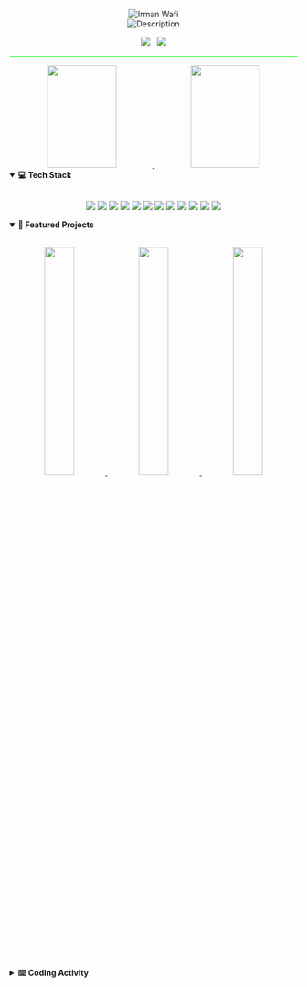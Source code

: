 <p align="center">
  <img src="https://readme-typing-svg.demolab.com?font=Fira+Code:700&size=28&pause=1000&color=00FF00&background=000000&center=true&vCenter=true&repeat=false&width=435&lines=Irman+Wafi" alt="Irman Wafi" />
  <br/>
  <img src="https://readme-typing-svg.demolab.com?font=Fira+Code&size=14&pause=1000&color=00CC00&background=000000&center=true&vCenter=true&width=435&lines=Software+Developer+%7C+AI+Enthusiast+%7C+Kuala+Lumpur" alt="Description" />
</p>

<div align="center">
  <!-- Connect with me! -->
  <a href="https://irmanwafi.website" style="text-decoration:none;"><img src="https://img.shields.io/badge/-Website-000000?style=for-the-badge&logo=Google-chrome&logoColor=00FF00&labelColor=000000" /></a>
  &nbsp;
  <a href="https://www.linkedin.com/in/irmanwafi/" style="text-decoration:none;"><img src="https://img.shields.io/badge/-LinkedIn-000000?style=for-the-badge&logo=linkedin&logoColor=00FF00&labelColor=000000" /></a>
</div>

<hr style="height:1px;border:none;color:#00FF00;background-color:#00FF00;margin-top:15px;margin-bottom:15px">

<!-- My GitHub journey so far... -->
<div align="center">
  <a href="https://github.com/irmanwafi">
    <img height="180em" width="49%" src="https://github-readme-streak-stats.herokuapp.com?user=irmanwafi&theme=gotham&hide_border=true&fire=00FF00&ring=00FF00&currStreakLabel=00FF00" />
    <img height="180em" width="49%" src="https://github-readme-stats.vercel.app/api/top-langs/?username=irmanwafi&theme=gotham&hide_border=true&layout=compact&title_color=00FF00&text_color=00CC00&bg_color=000000" />
  </a>
</div>

<!-- Tools I love working with -->
<details open>
  <summary><b>💻 Tech Stack</b></summary>
  <br/>
  <p align="center">
    <!-- Languages I speak -->
    <img src="https://img.shields.io/badge/Python-000000?style=for-the-badge&logo=python&logoColor=00FF00&labelColor=000000" />
    <img src="https://img.shields.io/badge/R-000000?style=for-the-badge&logo=r&logoColor=00FF00&labelColor=000000" />
    <img src="https://img.shields.io/badge/SQL-000000?style=for-the-badge&logo=sql&logoColor=00FF00&labelColor=000000" />
    <img src="https://img.shields.io/badge/VBA-000000?style=for-the-badge&logo=microsoft-excel&logoColor=00FF00&labelColor=000000" />
    <img src="https://img.shields.io/badge/JavaScript-000000?style=for-the-badge&logo=javascript&logoColor=00FF00&labelColor=000000" />
    <img src="https://img.shields.io/badge/HTML-000000?style=for-the-badge&logo=html5&logoColor=00FF00&labelColor=000000" />
    <img src="https://img.shields.io/badge/CSS-000000?style=for-the-badge&logo=css3&logoColor=00FF00&labelColor=000000" />
    <!-- Databases I query -->
    <img src="https://img.shields.io/badge/MySQL-000000?style=for-the-badge&logo=mysql&logoColor=00FF00&labelColor=000000" />
    <img src="https://img.shields.io/badge/PostgreSQL-000000?style=for-the-badge&logo=postgresql&logoColor=00FF00&labelColor=000000" />
    <!-- How I visualize data -->
    <img src="https://img.shields.io/badge/PowerBI-000000?style=for-the-badge&logo=power-bi&logoColor=00FF00&labelColor=000000" />
    <img src="https://img.shields.io/badge/Tableau-000000?style=for-the-badge&logo=tableau&logoColor=00FF00&labelColor=000000" />
    <img src="https://img.shields.io/badge/Metabase-000000?style=for-the-badge&logo=metabase&logoColor=00FF00&labelColor=000000" />
  </p>
</details>

<!-- Stuff I've built that I'm proud of -->
<details open>
  <summary><b>🚀 Featured Projects</b></summary>
  <br/>
  <p align="center">
    <a href="https://github.com/irmanwafi/irman-portfolio">
      <img width="32%" src="https://github-readme-stats.vercel.app/api/pin/?username=irmanwafi&repo=irman-portfolio&theme=gotham&hide_border=true&title_color=00FF00&icon_color=00FF00&text_color=00CC00&bg_color=000000" />
    </a>
    <a href="https://github.com/irmanwafi/xmind">
      <img width="32%" src="https://github-readme-stats.vercel.app/api/pin/?username=irmanwafi&repo=xmind&theme=gotham&hide_border=true&title_color=00FF00&icon_color=00FF00&text_color=00CC00&bg_color=000000" />
    </a>
    <a href="https://github.com/irmanwafi/resume-indesign">
      <img width="32%" src="https://github-readme-stats.vercel.app/api/pin/?username=irmanwafi&repo=resume-indesign&theme=gotham&hide_border=true&title_color=00FF00&icon_color=00FF00&text_color=00CC00&bg_color=000000" />
    </a>
  </p>
</details>

<!-- When I'm in the zone -->
<details>
  <summary><b>⌨️ Coding Activity</b></summary>
  <br/>
  <p align="center">
    <img width="70%" src="https://github-readme-stats.vercel.app/api/wakatime?username=irmandev&theme=gotham&hide_border=true&title_color=00FF00&icon_color=00FF00&text_color=00CC00&bg_color=000000&layout=compact" />
  </p>
</details>
